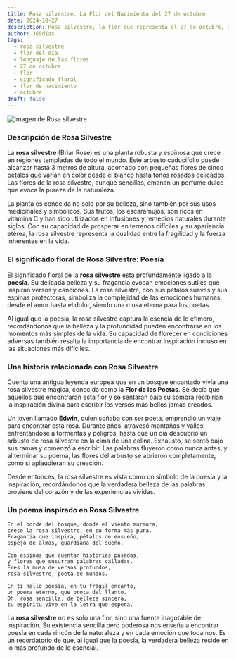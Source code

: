 ```yaml
---
title: Rosa silvestre, La Flor del Nacimiento del 27 de octubre
date: 2024-10-27
description: Rosa silvestre, la flor que representa el 27 de octubre, simboliza Poesía. Descubre su fascinante historia, significado en el lenguaje de las flores y una poesía que celebra su belleza.
author: 365días
tags:
  - rosa silvestre
  - flor del día
  - lenguaje de las flores
  - 27 de octubre
  - flor
  - significado floral
  - flor de nacimiento
  - octubre
draft: false
---
```


![Imagen de Rosa silvestre](https://cdn.pixabay.com/photo/2018/05/10/10/39/brambles-3387246_640.jpg#center)


### Descripción de Rosa Silvestre

La **rosa silvestre** (Briar Rose) es una planta robusta y espinosa que crece en regiones templadas de todo el mundo. Este arbusto caducifolio puede alcanzar hasta 3 metros de altura, adornado con pequeñas flores de cinco pétalos que varían en color desde el blanco hasta tonos rosados delicados. Las flores de la rosa silvestre, aunque sencillas, emanan un perfume dulce que evoca la pureza de la naturaleza.

La planta es conocida no solo por su belleza, sino también por sus usos medicinales y simbólicos. Sus frutos, los escaramujos, son ricos en vitamina C y han sido utilizados en infusiones y remedios naturales durante siglos. Con su capacidad de prosperar en terrenos difíciles y su apariencia etérea, la rosa silvestre representa la dualidad entre la fragilidad y la fuerza inherentes en la vida.

### El significado floral de Rosa Silvestre: Poesía

El significado floral de la **rosa silvestre** está profundamente ligado a la **poesía**. Su delicada belleza y su fragancia evocan emociones sutiles que inspiran versos y canciones. La rosa silvestre, con sus pétalos suaves y sus espinas protectoras, simboliza la complejidad de las emociones humanas, desde el amor hasta el dolor, siendo una musa eterna para los poetas.

Al igual que la poesía, la rosa silvestre captura la esencia de lo efímero, recordándonos que la belleza y la profundidad pueden encontrarse en los momentos más simples de la vida. Su capacidad de florecer en condiciones adversas también resalta la importancia de encontrar inspiración incluso en las situaciones más difíciles.

### Una historia relacionada con Rosa Silvestre

Cuenta una antigua leyenda europea que en un bosque encantado vivía una rosa silvestre mágica, conocida como la **Flor de los Poetas**. Se decía que aquellos que encontraran esta flor y se sentaran bajo su sombra recibirían la inspiración divina para escribir los versos más bellos jamás creados.

Un joven llamado **Edwin**, quien soñaba con ser poeta, emprendió un viaje para encontrar esta rosa. Durante años, atravesó montañas y valles, enfrentándose a tormentas y peligros, hasta que un día descubrió un arbusto de rosa silvestre en la cima de una colina. Exhausto, se sentó bajo sus ramas y comenzó a escribir. Las palabras fluyeron como nunca antes, y al terminar su poema, las flores del arbusto se abrieron completamente, como si aplaudieran su creación.

Desde entonces, la rosa silvestre es vista como un símbolo de la poesía y la inspiración, recordándonos que la verdadera belleza de las palabras proviene del corazón y de las experiencias vividas.

### Un poema inspirado en Rosa Silvestre

```
En el borde del bosque, donde el viento murmura,  
crece la rosa silvestre, en su forma más pura.  
Fragancia que inspira, pétalos de ensueño,  
espejo de almas, guardiana del sueño.

Con espinas que cuentan historias pasadas,  
y flores que susurran palabras calladas.  
Eres la musa de versos profundos,  
rosa silvestre, poeta de mundos.

En ti hallo poesía, en tu frágil encanto,  
un poema eterno, que brota del llanto.  
Oh, rosa sencilla, de belleza sincera,  
tu espíritu vive en la letra que espera.
```

La **rosa silvestre** no es solo una flor, sino una fuente inagotable de inspiración. Su existencia sencilla pero poderosa nos enseña a encontrar poesía en cada rincón de la naturaleza y en cada emoción que tocamos. Es un recordatorio de que, al igual que la poesía, la verdadera belleza reside en lo más profundo de lo esencial.
